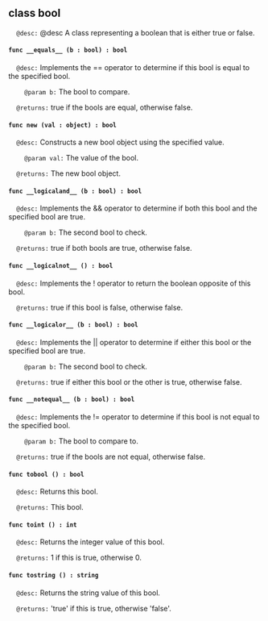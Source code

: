## class bool

&nbsp;&nbsp;&nbsp;&nbsp;```@desc:``` @desc A class representing a boolean that is either true or false.

#### ```func __equals__ (b : bool) : bool```

&nbsp;&nbsp;&nbsp;&nbsp;```@desc:``` Implements the == operator to determine if this bool is equal to the specified bool.

&nbsp;&nbsp;&nbsp;&nbsp;&nbsp;&nbsp;&nbsp;&nbsp;```@param b:``` The bool to compare.

&nbsp;&nbsp;&nbsp;&nbsp;```@returns:``` true if the bools are equal, otherwise false.

#### ```func new (val : object) : bool```

&nbsp;&nbsp;&nbsp;&nbsp;```@desc:``` Constructs a new bool object using the specified value.

&nbsp;&nbsp;&nbsp;&nbsp;&nbsp;&nbsp;&nbsp;&nbsp;```@param val:``` The value of the bool.

&nbsp;&nbsp;&nbsp;&nbsp;```@returns:``` The new bool object.

#### ```func __logicaland__ (b : bool) : bool```

&nbsp;&nbsp;&nbsp;&nbsp;```@desc:``` Implements the && operator to determine if both this bool and the specified bool are true.

&nbsp;&nbsp;&nbsp;&nbsp;&nbsp;&nbsp;&nbsp;&nbsp;```@param b:``` The second bool to check.

&nbsp;&nbsp;&nbsp;&nbsp;```@returns:``` true if both bools are true, otherwise false.

#### ```func __logicalnot__ () : bool```

&nbsp;&nbsp;&nbsp;&nbsp;```@desc:``` Implements the ! operator to return the boolean opposite of this bool.

&nbsp;&nbsp;&nbsp;&nbsp;```@returns:``` true if this bool is false, otherwise false.

#### ```func __logicalor__ (b : bool) : bool```

&nbsp;&nbsp;&nbsp;&nbsp;```@desc:``` Implements the || operator to determine if either this bool or the specified bool are true.

&nbsp;&nbsp;&nbsp;&nbsp;&nbsp;&nbsp;&nbsp;&nbsp;```@param b:``` The second bool to check.

&nbsp;&nbsp;&nbsp;&nbsp;```@returns:``` true if either this bool or the other is true, otherwise false.

#### ```func __notequal__ (b : bool) : bool```

&nbsp;&nbsp;&nbsp;&nbsp;```@desc:``` Implements the != operator to determine if this bool is not equal to the specified bool.

&nbsp;&nbsp;&nbsp;&nbsp;&nbsp;&nbsp;&nbsp;&nbsp;```@param b:``` The bool to compare to.

&nbsp;&nbsp;&nbsp;&nbsp;```@returns:``` true if the bools are not equal, otherwise false.

#### ```func tobool () : bool```

&nbsp;&nbsp;&nbsp;&nbsp;```@desc:``` Returns this bool.

&nbsp;&nbsp;&nbsp;&nbsp;```@returns:``` This bool.

#### ```func toint () : int```

&nbsp;&nbsp;&nbsp;&nbsp;```@desc:``` Returns the integer value of this bool.

&nbsp;&nbsp;&nbsp;&nbsp;```@returns:``` 1 if this is true, otherwise 0.

#### ```func tostring () : string```

&nbsp;&nbsp;&nbsp;&nbsp;```@desc:``` Returns the string value of this bool.

&nbsp;&nbsp;&nbsp;&nbsp;```@returns:``` 'true' if this is true, otherwise 'false'.

